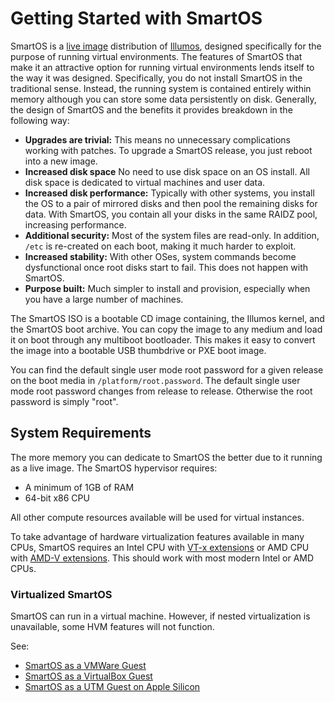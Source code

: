 # Getting Started with SmartOS

SmartOS is a
[live image](smartos-users-guide.md) distribution of
[Illumos](https://www.illumos.org/),
designed specifically for the purpose of running virtual environments.
The features of SmartOS that make it an attractive option for running
virtual environments lends itself to the way it was designed.
Specifically, you do not install SmartOS in the traditional sense.
Instead, the running system is contained entirely within memory although
you can store some data persistently on disk. Generally, the design of
SmartOS and the benefits it provides breakdown in the following way:

- **Upgrades are trivial:** This means no unnecessary complications
    working with patches. To upgrade a SmartOS release, you just reboot
    into a new image.
- **Increased disk space** No need to use disk space on an OS install.
    All disk space is dedicated to virtual machines and user data.
- **Increased disk performance:** Typically with other systems, you
    install the OS to a pair of mirrored disks and then pool the
    remaining disks for data. With SmartOS, you contain all your disks
    in the same RAIDZ pool, increasing performance.
- **Additional security:** Most of the system files are read-only. In
    addition, `/etc` is re-created on each boot, making it much harder
    to exploit.
- **Increased stability:** With other OSes, system commands become
    dysfunctional once root disks start to fail. This does not happen
    with SmartOS.
- **Purpose built:** Much simpler to install and provision, especially
    when you have a large number of machines.

The SmartOS ISO is a bootable CD image containing, the Illumos
kernel, and the SmartOS boot archive. You can copy the image to any
medium and load it on boot through any multiboot bootloader. This makes
it easy to convert the image into a bootable USB thumbdrive or PXE boot
image.

You can find the default single user mode root password for a given release
on the boot media in `/platform/root.password`. The default single user
mode root password changes from release to release. Otherwise the root
password is simply "root".

## System Requirements

The more memory you can dedicate to SmartOS the better due to it running
as a live image. The SmartOS hypervisor requires:

- A minimum of 1GB of RAM
- 64-bit x86 CPU

All other compute resources available will be used for virtual instances.

To take advantage of hardware virtualization features available in many CPUs,
SmartOS requires an Intel CPU with [VT-x extensions][vtx] or AMD CPU with
[AMD-V extensions][amdv]. This should work with most modern Intel or AMD CPUs.

[vtx]:http://en.wikipedia.org/wiki/VT-x#Intel_virtualization_.28VT-x.29
[amdv]: https://en.wikipedia.org/wiki/X86_virtualization#AMD_virtualization_(AMD-V)

### Virtualized SmartOS

SmartOS can run in a virtual machine. However, if nested virtualization is
unavailable, some HVM features will not function.

See:

- [SmartOS as a VMWare Guest](smartos-as-a-vmware-guest.md)
- [SmartOS as a VirtualBox Guest](smartos-as-a-virtualbox-guest.md)
- [SmartOS as a UTM Guest on Apple Silicon](smartos-as-a-utm-guest.md)
